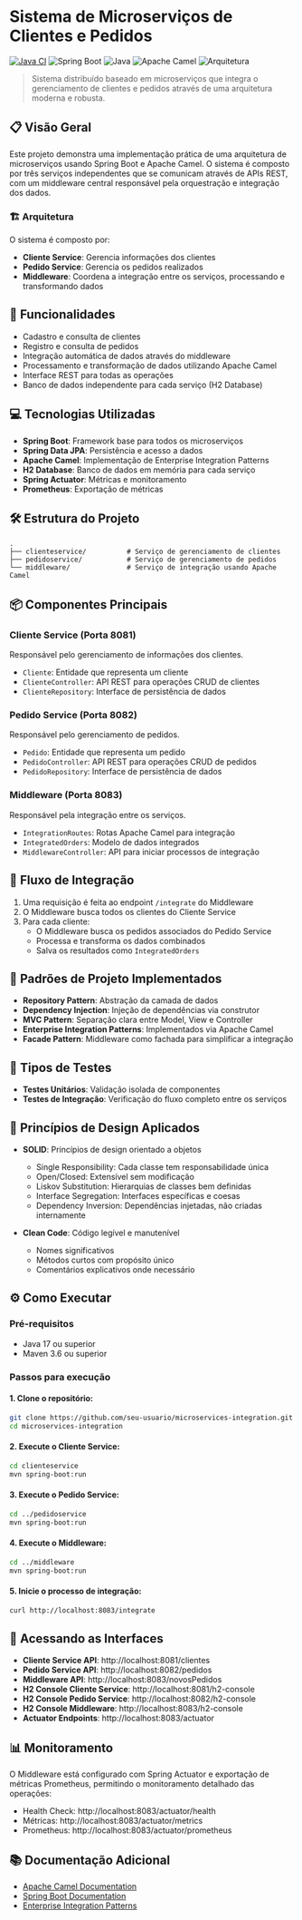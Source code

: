 # Sistema de Microserviços de Clientes e Pedidos

[![Java CI](https://github.com/duduremiao/Middleware_Integration/actions/workflows/pipeline.yml/badge.svg)](https://github.com/duduremiao/Middleware_Integration/actions/workflows/pipeline.yml)
![Spring Boot](https://img.shields.io/badge/Spring%20Boot-3.3.6-brightgreen)
![Java](https://img.shields.io/badge/Java-17-orange)
![Apache Camel](https://img.shields.io/badge/Apache%20Camel-4.8.1-red)
![Arquitetura](https://img.shields.io/badge/Arquitetura-Microservi%C3%A7os-blue)

> Sistema distribuído baseado em microserviços que integra o gerenciamento de clientes e pedidos através de uma arquitetura moderna e robusta.

## 📋 Visão Geral

Este projeto demonstra uma implementação prática de uma arquitetura de microserviços usando Spring Boot e Apache Camel. O sistema é composto por três serviços independentes que se comunicam através de APIs REST, com um middleware central responsável pela orquestração e integração dos dados.

### 🏗️ Arquitetura


O sistema é composto por:

- **Cliente Service**: Gerencia informações dos clientes
- **Pedido Service**: Gerencia os pedidos realizados 
- **Middleware**: Coordena a integração entre os serviços, processando e transformando dados

## 🚀 Funcionalidades

- Cadastro e consulta de clientes
- Registro e consulta de pedidos
- Integração automática de dados através do middleware
- Processamento e transformação de dados utilizando Apache Camel
- Interface REST para todas as operações
- Banco de dados independente para cada serviço (H2 Database)

## 💻 Tecnologias Utilizadas

- **Spring Boot**: Framework base para todos os microserviços
- **Spring Data JPA**: Persistência e acesso a dados
- **Apache Camel**: Implementação de Enterprise Integration Patterns
- **H2 Database**: Banco de dados em memória para cada serviço
- **Spring Actuator**: Métricas e monitoramento
- **Prometheus**: Exportação de métricas

## 🛠️ Estrutura do Projeto

```
.
├── clienteservice/          # Serviço de gerenciamento de clientes
├── pedidoservice/           # Serviço de gerenciamento de pedidos
└── middleware/              # Serviço de integração usando Apache Camel
```

## 📦 Componentes Principais

### Cliente Service (Porta 8081)
Responsável pelo gerenciamento de informações dos clientes.
- `Cliente`: Entidade que representa um cliente
- `ClienteController`: API REST para operações CRUD de clientes
- `ClienteRepository`: Interface de persistência de dados

### Pedido Service (Porta 8082)
Responsável pelo gerenciamento de pedidos.
- `Pedido`: Entidade que representa um pedido
- `PedidoController`: API REST para operações CRUD de pedidos
- `PedidoRepository`: Interface de persistência de dados

### Middleware (Porta 8083)
Responsável pela integração entre os serviços.
- `IntegrationRoutes`: Rotas Apache Camel para integração
- `IntegratedOrders`: Modelo de dados integrados
- `MiddlewareController`: API para iniciar processos de integração

## 🔄 Fluxo de Integração

1. Uma requisição é feita ao endpoint `/integrate` do Middleware
2. O Middleware busca todos os clientes do Cliente Service
3. Para cada cliente:
   - O Middleware busca os pedidos associados do Pedido Service
   - Processa e transforma os dados combinados
   - Salva os resultados como `IntegratedOrders`

## 🚦 Padrões de Projeto Implementados

- **Repository Pattern**: Abstração da camada de dados
- **Dependency Injection**: Injeção de dependências via construtor
- **MVC Pattern**: Separação clara entre Model, View e Controller
- **Enterprise Integration Patterns**: Implementados via Apache Camel
- **Facade Pattern**: Middleware como fachada para simplificar a integração

## 🧪 Tipos de Testes

- **Testes Unitários**: Validação isolada de componentes
- **Testes de Integração**: Verificação do fluxo completo entre os serviços

## 📝 Princípios de Design Aplicados

- **SOLID**: Princípios de design orientado a objetos
  - Single Responsibility: Cada classe tem responsabilidade única
  - Open/Closed: Extensível sem modificação
  - Liskov Substitution: Hierarquias de classes bem definidas
  - Interface Segregation: Interfaces específicas e coesas
  - Dependency Inversion: Dependências injetadas, não criadas internamente

- **Clean Code**: Código legível e manutenível
  - Nomes significativos
  - Métodos curtos com propósito único
  - Comentários explicativos onde necessário

## ⚙️ Como Executar

### Pré-requisitos
- Java 17 ou superior
- Maven 3.6 ou superior

### Passos para execução

#### 1. Clone o repositório:
```bash
git clone https://github.com/seu-usuario/microservices-integration.git
cd microservices-integration
```

#### 2. Execute o Cliente Service:
```bash
cd clienteservice
mvn spring-boot:run
```

#### 3. Execute o Pedido Service:
```bash
cd ../pedidoservice
mvn spring-boot:run
```

#### 4. Execute o Middleware:
```bash
cd ../middleware
mvn spring-boot:run
```

#### 5. Inicie o processo de integração:
```bash
curl http://localhost:8083/integrate
```

## 🔎 Acessando as Interfaces

- **Cliente Service API**: http://localhost:8081/clientes
- **Pedido Service API**: http://localhost:8082/pedidos
- **Middleware API**: http://localhost:8083/novosPedidos
- **H2 Console Cliente Service**: http://localhost:8081/h2-console
- **H2 Console Pedido Service**: http://localhost:8082/h2-console
- **H2 Console Middleware**: http://localhost:8083/h2-console
- **Actuator Endpoints**: http://localhost:8083/actuator

## 📊 Monitoramento

O Middleware está configurado com Spring Actuator e exportação de métricas Prometheus, permitindo o monitoramento detalhado das operações:

- Health Check: http://localhost:8083/actuator/health
- Métricas: http://localhost:8083/actuator/metrics
- Prometheus: http://localhost:8083/actuator/prometheus

## 📚 Documentação Adicional

- [Apache Camel Documentation](https://camel.apache.org/manual/)
- [Spring Boot Documentation](https://docs.spring.io/spring-boot/docs/current/reference/html/)
- [Enterprise Integration Patterns](https://www.enterpriseintegrationpatterns.com/)

